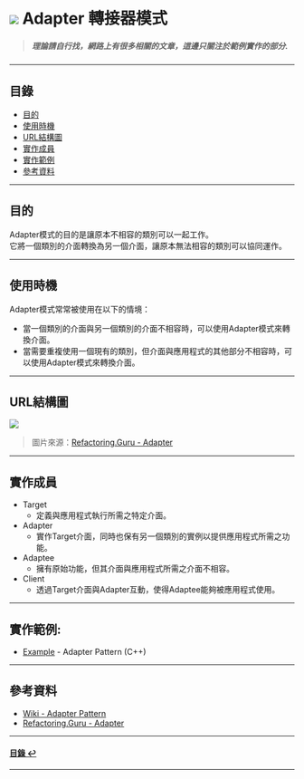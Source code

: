 # ![](https://drive.google.com/uc?id=10INx5_pkhMcYRdx_OO4rXNXxcsvPtBYq) Adapter 轉接器模式
> ##### 理論請自行找，網路上有很多相關的文章，這邊只關注於範例實作的部分.

---

<!--ts-->
## 目錄
* [目的](#目的)
* [使用時機](#使用時機)
* [URL結構圖](#url結構圖)
* [實作成員](#實作成員)
* [實作範例](#實作範例)
* [參考資料](#參考資料)
<!--te-->

---

## 目的
Adapter模式的目的是讓原本不相容的類別可以一起工作。<br>
它將一個類別的介面轉換為另一個介面，讓原本無法相容的類別可以協同運作。

---

## 使用時機
Adapter模式常常被使用在以下的情境：
- 當一個類別的介面與另一個類別的介面不相容時，可以使用Adapter模式來轉換介面。
- 當需要重複使用一個現有的類別，但介面與應用程式的其他部分不相容時，可以使用Adapter模式來轉換介面。

---

## URL結構圖
![](https://drive.google.com/uc?id=1mCelcRfe8SdD1-eaxEdGygphti_787uy)
> 圖片來源：[Refactoring.Guru - Adapter](https://refactoring.guru/design-patterns/adapter)

---

## 實作成員
* Target
  * 定義與應用程式執行所需之特定介面。
* Adapter
  * 實作Target介面，同時也保有另一個類別的實例以提供應用程式所需之功能。
* Adaptee
  * 擁有原始功能，但其介面與應用程式所需之介面不相容。
* Client
  * 透過Target介面與Adapter互動，使得Adaptee能夠被應用程式使用。

---

## 實作範例:
- [Example](https://github.com/RC-Dev-Tech/design-pattern-adapter/blob/main/C%2B%2B/main.cpp) - Adapter Pattern (C++) 

---

## 參考資料
* [Wiki - Adapter Pattern](https://en.wikipedia.org/wiki/Adapter_pattern) <br>
* [Refactoring.Guru - Adapter](https://refactoring.guru/design-patterns/adapter) <br>

---

<!--ts-->
#### [目錄 ↩](#目錄)
<!--te-->
---
